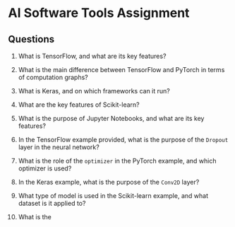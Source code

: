# AI Software Tools Assignment

## Questions

1. What is TensorFlow, and what are its key features?

2. What is the main difference between TensorFlow and PyTorch in terms of computation graphs?

3. What is Keras, and on which frameworks can it run?

4. What are the key features of Scikit-learn?

5. What is the purpose of Jupyter Notebooks, and what are its key features?

6. In the TensorFlow example provided, what is the purpose of the `Dropout` layer in the neural network?

7. What is the role of the `optimizer` in the PyTorch example, and which optimizer is used?

8. In the Keras example, what is the purpose of the `Conv2D` layer?

9. What type of model is used in the Scikit-learn example, and what dataset is it applied to?

10. What is the 
